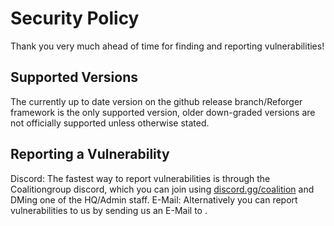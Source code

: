 # Security Policy
Thank you very much ahead of time for finding and reporting vulnerabilities!

## Supported Versions
The currently up to date version on the github release branch/Reforger framework is the only supported version, older down-graded versions are not officially supported unless otherwise stated.

## Reporting a Vulnerability
Discord:
The fastest way to report vulnerabilities is through the Coalitiongroup discord, which you can join using [discord.gg/coalition](https://discord.com/invite/the-coalition) and DMing one of the HQ/Admin staff.
E-Mail:
Alternatively you can report vulnerabilities to us by sending us an E-Mail to <enter-e-mail-here>.


